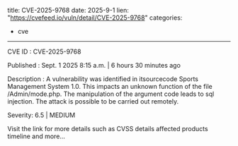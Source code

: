  
title: CVE-2025-9768
date: 2025-9-1
lien: "https://cvefeed.io/vuln/detail/CVE-2025-9768"
categories:
  - cve
---

CVE ID : CVE-2025-9768

Published :  Sept. 1
2025
8:15 a.m. | 6 hours
30 minutes ago

Description : A vulnerability was identified in itsourcecode Sports Management System 1.0. This impacts an unknown function of the file /Admin/mode.php. The manipulation of the argument code leads to sql injection. The attack is possible to be carried out remotely.

Severity: 6.5 | MEDIUM

Visit the link for more details
such as CVSS details
affected products
timeline
and more...
